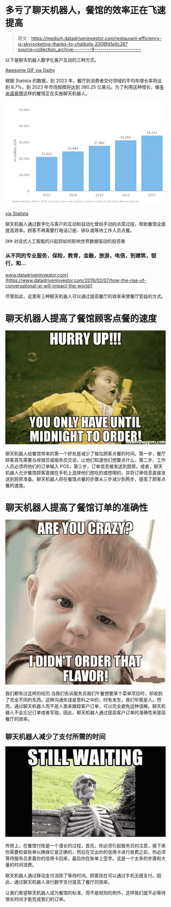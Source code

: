 # 多亏了聊天机器人，餐馆的效率正在飞速提高

> 原文：<https://medium.datadriveninvestor.com/restaurant-efficiency-is-skyrocketing-thanks-to-chatbots-2006fd1e9c26?source=collection_archive---------9----------------------->

以下是聊天机器人数字化客户互动的三种方式。

[Awesome GIF via Giphy](https://giphy.com/gifs/tacobell-taco-tacos-bell-l0NwI1oBNxYfoRRny)

根据 Statista 的数据，到 2023 年，餐厅到消费者交付领域的平均年增长率将达到 8.7%，到 2023 年市场规模将达到 390.25 亿美元。为了利用这种增长，像[多米诺骨牌](https://www.chatbotguide.org/dominospizza-bot)这样的餐馆正在实施聊天机器人。

![](img/00fc4583d7a5259fea3b22fd8ba759e2.png)

[via Statista](https://www.statista.com/outlook/375/101/restaurant-to-consumer-delivery/asia#market-revenue)

聊天机器人通过数字化与客户的互动和自动化曾经手动的点菜过程，帮助餐馆全面提高效率。顾客不再需要打电话订座、排队或等待工作人员点餐。

[](https://www.datadriveninvestor.com/2019/02/07/how-the-rise-of-conversational-ai-will-impact-the-world/) [## 对话式人工智能的兴起将如何影响世界数据驱动的投资者

### 从不同的专业服务，保险，教育，金融，旅游，电信，到建筑，银行，和…

www.datadriveninvestor.com](https://www.datadriveninvestor.com/2019/02/07/how-the-rise-of-conversational-ai-will-impact-the-world/) 

尽管如此，这里有三种聊天机器人可以通过提高餐厅的效率来使餐厅受益的方式。

# 聊天机器人提高了餐馆顾客点餐的速度

![](img/eb03be5d581a2dbb44c27892faf1c12d.png)

聊天机器人给餐馆带来的第一个好处是减少了每位顾客点餐的时间。第一步，餐厅顾客首先需要与收银员或服务员交谈，让他们知道他们想要点什么，第二步，工作人员必须将他们的订单输入 POS，第三步，订单信息被发送到厨房。或者，聊天机器人允许餐馆顾客直接在手机上选择他们想吃的或想喝的，并将订单信息直接发送到厨房准备。聊天机器人将在餐馆点餐的步骤从三步减少到两步，提高了顾客点餐的速度。

# 聊天机器人提高了餐馆订单的准确性

![](img/4f79a109fb1a74b90b74acf0ad1ddf08.png)

我们都有过这样的经历:当我们告诉服务员我们午餐想要某个菜单项目时，却收到了完全不同的东西。这种沟通失误是意料之中的，时有发生，我们毕竟是人。然而，通过聊天机器人而不是人类来跟踪客户订单，可以完全避免这种误解。聊天机器人不会忘记订单或者写错。因此，聊天机器人通过提高客户订单的准确性来提高餐厅的效率。

## 聊天机器人减少了支付所需的时间

![](img/59188dd3ef9f939ea262d1824c83eb6c.png)

传统上，在餐馆付账是一个漫长的过程。首先，你必须引起服务员的注意，接下来你需要检查账单以确保它是正确的，然后在交出你的信用卡进行收费之前，你必须等待服务员拿着你的信用卡回来，最后你在账单上签字。这是一个太多的步骤和大量的时间浪费。

聊天机器人通过移动支付消除了等待时间。顾客现在可以通过手机无缝支付。因此，通过聊天机器人进行数字支付提高了餐厅的效率。

让我们希望聊天机器人成为餐馆的标准，而不是规则的例外，这样我们就不必等待很长时间才能完成我们的订单。